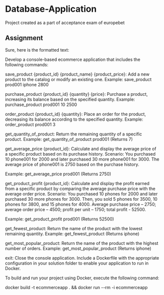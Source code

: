 # Database-Application
Project created as a part of acceptance exam of europebet
## Assignment
Sure, here is the formatted text:

Develop a console-based ecommerce application that includes the following commands:

save_product {product_id} {product_name} {product_price}: Add a new product to the catalog or modify an existing one.
Example: save_product prod001 iphone 2800

purchase_product {product_id} {quantity} {price}: Purchase a product, increasing its balance based on the specified quantity.
Example: purchase_product prod001 10 2500

order_product {product_id} {quantity}: Place an order for the product, decreasing its balance according to the specified quantity.
Example: order_product prod001 3

get_quantity_of_product: Return the remaining quantity of a specific product.
Example: get_quantity_of_product prod001 (Returns 7)

get_average_price {product_id}: Calculate and display the average price of a specific product based on its purchase history.
Scenario: You purchased 10 phone001 for 2000 and later purchased 30 more phone001 for 3000. The average price of phone001 is 2750 based on the purchase history.

Example: get_average_price prod001 (Returns 2750)

get_product_profit {product_id}: Calculate and display the profit earned from a specific product by comparing the average purchase price with the average order price.
Scenario: You purchased 10 phones for 2000 and later purchased 30 more phones for 3000. Then, you sold 5 phones for 3500, 10 phones for 3800, and 15 phones for 4000. Average purchase price – 2750; average order price – 4500; profit per unit – 1750; total profit - 52500.

Example: get_product_profit prod001 (Returns 52500)

get_fewest_product: Return the name of the product with the lowest remaining quantity.
Example: get_fewest_product (Returns iphone)

get_most_popular_product: Return the name of the product with the highest number of orders.
Example: get_most_popular_product (Returns iphone)

exit: Close the console application.
Include a Dockerfile with the appropriate configuration in your solution folder to enable your application to run in Docker.

To build and run your project using Docker, execute the following command:

docker build -t ecommerceapp . && docker run --rm -i ecommerceapp
